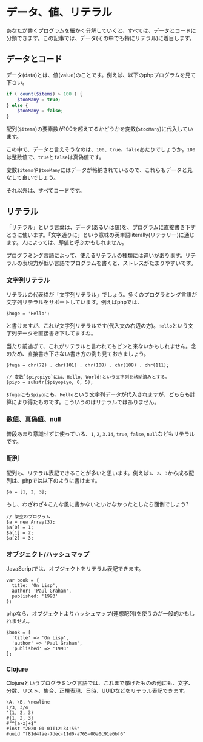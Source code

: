 # データ、値、リテラル

あなたが書くプログラムを細かく分解していくと、すべては、データとコードに分類できます。この記事では、データ(その中でも特にリテラル)に着目します。

## データとコード

データ(data)とは、値(value)のことです。例えば、以下のphpプログラムを見て下さい。

```php
if ( count($items) > 100 ) {
    $tooMany = true;
} else {
    $tooMany = false;
}
```

配列(`$items`)の要素数が100を超えてるかどうかを変数(`$tooMany`)に代入しています。

この中で、データと言えそうなのは、`100`、`true`、`false`あたりでしょうか。`100`は整数値で、`true`と`false`は真偽値です。

変数`$items`や`$tooMany`にはデータが格納されているので、これらもデータと見なして良いでしょう。

それ以外は、すべてコードです。

## リテラル

「リテラル」という言葉は、データ(あるいは値)を、プログラムに直接書き下すときに使います。「文字通りに」という意味の英単語literally(リテラリー)に通じます。人によっては、即値と呼ぶかもしれません。

プログラミング言語によって、使えるリテラルの種類には違いがあります。リテラルの表現力が低い言語でプログラムを書くと、ストレスがたまりやすいです。

### 文字列リテラル

リテラルの代表格が「文字列リテラル」でしょう。多くのプログラミング言語が文字列リテラルをサポートしています。例えばphpでは、

```
$hoge = 'Hello';
```

と書けますが、これが文字列リテラルです(代入文の右辺の方)。`Hello`という文字列データを直接書き下してますね。

当たり前過ぎて、これがリテラルと言われてもピンと来ないかもしれません。念のため、直接書き下さない書き方の例も見ておきましょう。

```
$fuga = chr(72) . chr(101) . chr(108) . chr(108) . chr(111);

// 変数`$piyopiyo`には、Hello, World!という文字列を格納済みとする。
$piyo = substr($piyopiyo, 0, 5);
```

`$fuga`にも`$piyo`にも、`Hello`という文字列データが代入されますが、どちらも計算により得たものです。こういうのはリテラルではありません。

### 数値、真偽値、null

普段あまり意識せずに使っている、`1`, `2`, `3.14`, `true`, `false`, `null`などもリテラルです。

### 配列

配列も、リテラル表記できることが多いと思います。例えば`1`、`2`、`3`から成る配列は、phpでは以下のように書けます。

```
$a = [1, 2, 3];
```

もし、わざわざ↓こんな風に書かないといけなかったとしたら面倒でしょう?

```
// 架空のプログラム
$a = new Array(3);
$a[0] = 1;
$a[1] = 2;
$a[2] = 3;
```

### オブジェクト/ハッシュマップ

JavaScriptでは、オブジェクトをリテラル表記できます。

```
var book = {
  title: 'On Lisp',
  author: 'Paul Graham',
  published: '1993'
};
```

phpなら、オブジェクトよりハッシュマップ(連想配列)を使うのが一般的かもしれません。

```
$book = [
  'title' => 'On Lisp',
  'author' => 'Paul Graham',
  'published' => '1993'
];
```

### Clojure

Clojureというプログラミング言語では、これまで挙げたものの他にも、文字、分数、リスト、集合、正規表現、日時、UUIDなどをリテラル表記できます。

```
\A, \B, \newline
1/3, 3/4
'(1, 2, 3)
#{1, 2, 3}
#"^[a-z]+$"
#inst "2020-01-01T12:34:56"
#uuid "f81d4fae-7dec-11d0-a765-00a0c91e6bf6"
```

